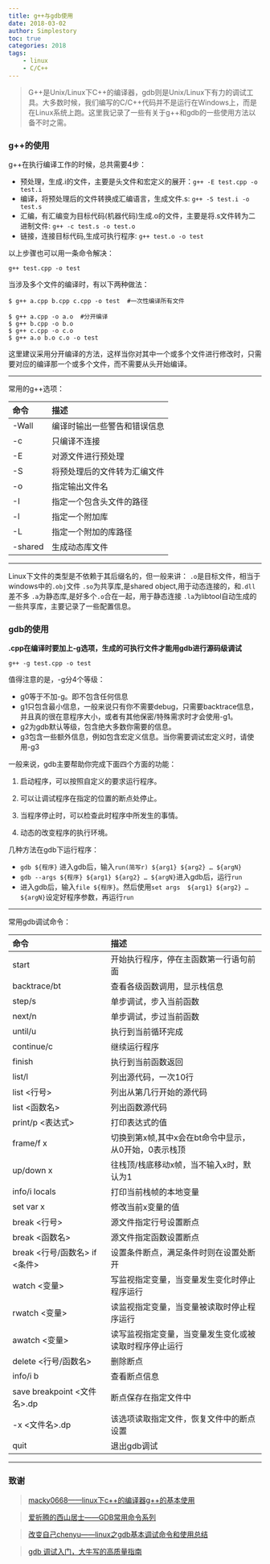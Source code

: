 ```yaml
---
title: g++与gdb使用
date: 2018-03-02
author: Simplestory
toc: true
categories: 2018
tags:
    - linux
    - C/C++
---
```


> G++是Unix/Linux下C++的编译器，gdb则是Unix/Linux下有力的调试工具。大多数时候，我们编写的C/C++代码并不是运行在Windows上，而是在Linux系统上跑。这里我记录了一些有关于g++和gdb的一些使用方法以备不时之需。

### g++的使用

g++在执行编译工作的时候，总共需要4步：

- 预处理，生成.i的文件，主要是头文件和宏定义的展开：`g++ -E test.cpp -o test.i`
- 编译，将预处理后的文件转换成汇编语言，生成文件.s: `g++ -S test.i -o test.s`
- 汇编，有汇编变为目标代码(机器代码)生成.o的文件，主要是将.s文件转为二进制文件: `g++ -c test.s -o test.o`
- 链接，连接目标代码,生成可执行程序: `g++ test.o -o test`

以上步骤也可以用一条命令解决：

`g++ test.cpp -o test`

当涉及多个文件的编译时，有以下两种做法：

```shell
$ g++ a.cpp b.cpp c.cpp -o test  #一次性编译所有文件

$ g++ a.cpp -o a.o  #分开编译
$ g++ b.cpp -o b.o
$ g++ c.cpp -o c.o
$ g++ a.o b.o c.o -o test
```

这里建议采用分开编译的方法，这样当你对其中一个或多个文件进行修改时，只需要对应的编译那一个或多个文件，而不需要从头开始编译。

***

常用的g++选项：

<table>
<thead>
<tr>
<th style="text-align:left">命令</th>
<th style="text-align:left">描述</th>
</tr>
</thead>
<tbody>
<tr>
<td style="text-align:left">-Wall</td>
<td style="text-align:left">编译时输出一些警告和错误信息</td>
</tr>
<tr>
<td style="text-align:left">-c</td>
<td style="text-align:left">只编译不连接</td>
</tr>
<tr>
<td style="text-align:left">-E</td>
<td style="text-align:left">对源文件进行预处理</td>
</tr>
<tr>
<td style="text-align:left">-S</td>
<td style="text-align:left">将预处理后的文件转为汇编文件</td>
</tr>
<tr>
<td style="text-align:left">-o</td>
<td style="text-align:left">指定输出文件名</td>
</tr>
<tr>
<td style="text-align:left">-I</td>
<td style="text-align:left">指定一个包含头文件的路径</td>
</tr>
<tr>
<td style="text-align:left">-l</td>
<td style="text-align:left">指定一个附加库</td>
</tr>
<tr>
<td style="text-align:left">-L</td>
<td style="text-align:left">指定一个附加的库路径</td>
</tr>
<tr>
<td style="text-align:left">-shared</td>
<td style="text-align:left">生成动态库文件</td>
</tr>
</tbody>
</table>

***

Linux下文件的类型是不依赖于其后缀名的，但一般来讲：
`.o`是目标文件，相当于windows中的`.obj`文件
`.so`为共享库,是shared object,用于动态连接的，和`.dll`差不多
`.a`为静态库,是好多个`.o`合在一起，用于静态连接
`.la`为libtool自动生成的一些共享库，主要记录了一些配置信息。

### gdb的使用

**.cpp在编译时要加上-g选项，生成的可执行文件才能用gdb进行源码级调试**

`g++ -g test.cpp -o test`

值得注意的是，-g分4个等级：

- g0等于不加-g。即不包含任何信息
- g1只包含最小信息，一般来说只有你不需要debug，只需要backtrace信息，并且真的很在意程序大小，或者有其他保密/特殊需求时才会使用-g1。
- g2为gdb默认等级，包含绝大多数你需要的信息。
- g3包含一些额外信息，例如包含宏定义信息。当你需要调试宏定义时，请使用-g3

一般来说，gdb主要帮助你完成下面四个方面的功能：

1. 启动程序，可以按照自定义的要求运行程序。

2. 可以让调试程序在指定的位置的断点处停止。

3. 当程序停止时，可以检查此时程序中所发生的事情。

4. 动态的改变程序的执行环境。

几种方法在gdb下运行程序：

- `gdb ${程序}` 进入gdb后，输入`run(简写r) ${arg1} ${arg2} … ${argN}`
- `gdb --args ${程序} ${arg1} ${arg2} … ${argN}`进入gdb后，运行`run`
- 进入gdb后，输入`file ${程序}`。然后使用`set args  ${arg1} ${arg2} … ${argN}`设定好程序参数，再运行`run`

***

常用gdb调试命令：

<table>
<thead>
<tr>
<th style="text-align:left">命令</th>
<th style="text-align:left">描述</th>
</tr>
</thead>
<tbody>
<tr>
<td style="text-align:left">start</td>
<td style="text-align:left">开始执行程序，停在主函数第一行语句前面</td>
</tr>
<tr>
<td style="text-align:left">backtrace/bt</td>
<td style="text-align:left">查看各级函数调用，显示栈信息</td>
</tr>
<tr>
<td style="text-align:left">step/s</td>
<td style="text-align:left">单步调试，步入当前函数</td>
</tr>
<tr>
<td style="text-align:left">next/n</td>
<td style="text-align:left">单步调试，步过当前函数</td>
</tr>
<tr>
<td style="text-align:left">until/u</td>
<td style="text-align:left">执行到当前循环完成</td>
</tr>
<tr>
<td style="text-align:left">continue/c</td>
<td style="text-align:left">继续运行程序</td>
</tr>
<tr>
<td style="text-align:left">finish</td>
<td style="text-align:left">执行到当前函数返回</td>
</tr>
<tr>
<td style="text-align:left">list/l</td>
<td style="text-align:left">列出源代码，一次10行</td>
</tr>
<tr>
<td style="text-align:left">list &lt;行号&gt;</td>
<td style="text-align:left">列出从第几行开始的源代码</td>
</tr>
<tr>
<td style="text-align:left">list &lt;函数名&gt;</td>
<td style="text-align:left">列出函数源代码</td>
</tr>
<tr>
<td style="text-align:left">print/p &lt;表达式&gt;</td>
<td style="text-align:left">打印表达式的值</td>
</tr>
<tr>
<td style="text-align:left">frame/f x</td>
<td style="text-align:left">切换到第x帧,其中x会在bt命令中显示，从0开始，0表示栈顶</td>
</tr>
<tr>
<td style="text-align:left">up/down x</td>
<td style="text-align:left">往栈顶/栈底移动x帧，当不输入x时，默认为1</td>
</tr>
<tr>
<td style="text-align:left">info/i locals</td>
<td style="text-align:left">打印当前栈帧的本地变量</td>
</tr>
<tr>
<td style="text-align:left">set var x</td>
<td style="text-align:left">修改当前x变量的值</td>
</tr>
<tr>
<td style="text-align:left">break &lt;行号&gt;</td>
<td style="text-align:left">源文件指定行号设置断点</td>
</tr>
<tr>
<td style="text-align:left">break &lt;函数名&gt;</td>
<td style="text-align:left">源文件指定函数设置断点</td>
</tr>
<tr>
<td style="text-align:left">break &lt;行号/函数名&gt; if &lt;条件&gt;</td>
<td style="text-align:left">设置条件断点，满足条件时则在设置处断开</td>
</tr>
<tr>
<td style="text-align:left">watch &lt;变量&gt;</td>
<td style="text-align:left">写监视指定变量，当变量发生变化时停止程序运行</td>
</tr>
<tr>
<td style="text-align:left">rwatch &lt;变量&gt;</td>
<td style="text-align:left">读监视指定变量，当变量被读取时停止程序运行</td>
</tr>
<tr>
<td style="text-align:left">awatch &lt;变量&gt;</td>
<td style="text-align:left">读写监视指定变量，当变量发生变化或被读取时程序停止运行</td>
</tr>
<tr>
<td style="text-align:left">delete &lt;行号/函数名&gt;</td>
<td style="text-align:left">删除断点</td>
</tr>
<tr>
<td style="text-align:left">info/i b</td>
<td style="text-align:left">查看断点信息</td>
</tr>
<tr>
<td style="text-align:left">save breakpoint &lt;文件名&gt;.dp</td>
<td style="text-align:left">断点保存在指定文件中</td>
</tr>
<tr>
<td style="text-align:left">-x &lt;文件名&gt;.dp</td>
<td style="text-align:left">该选项读取指定文件，恢复文件中的断点设置</td>
</tr>
<tr>
<td style="text-align:left">quit</td>
<td style="text-align:left">退出gdb调试</td>
</tr>
</tbody>
</table>

***

### 致谢

> [macky0668——linux下c++的编译器g++的基本使用](http://blog.csdn.net/macky0668/article/details/5736737)

> [爱折腾的西山居士——GDB常用命令系列](http://www.cnblogs.com/xsln/p/gdb_instructions.html)

> [改变自己chenyu——linux之gdb基本调试命令和使用总结](http://blog.csdn.net/u011068702/article/details/53925415)

> [gdb 调试入门，大牛写的高质量指南](http://blog.jobbole.com/107759/)
